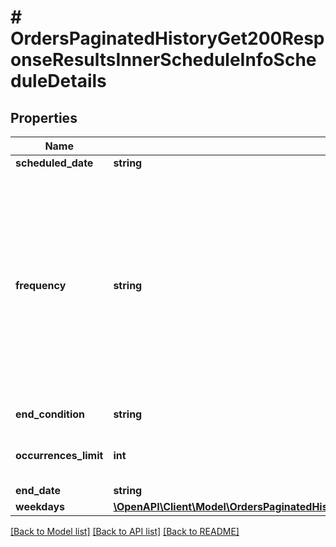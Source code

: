 # # OrdersPaginatedHistoryGet200ResponseResultsInnerScheduleInfoScheduleDetails

## Properties

Name | Type | Description | Notes
------------ | ------------- | ------------- | -------------
**scheduled_date** | **string** |  | [optional]
**frequency** | **string** | &lt;u&gt;The frequency of a recurring order&lt;/u&gt;: &lt;br&gt; &lt;table&gt;   &lt;tr&gt;&lt;td&gt;daily&lt;/td&gt; &lt;td&gt;repeating by selected days of week&lt;/td&gt;&lt;/tr&gt;   &lt;tr&gt;&lt;td&gt;weekly&lt;/td&gt;      &lt;td&gt;repeating every week&lt;/td&gt;&lt;/tr&gt;   &lt;tr&gt;&lt;td&gt;monthly&lt;/td&gt;         &lt;td&gt;repeating every month&lt;/td&gt;&lt;/tr&gt;   &lt;tr&gt;&lt;td&gt;once&lt;/td&gt;    &lt;td&gt;scheduled order for a single occurrence&lt;/td&gt;&lt;/tr&gt; &lt;/table&gt; | [optional]
**end_condition** | **string** | The end condition of a recurring series | [optional]
**occurrences_limit** | **int** | The number of occurrences. presents when end condition is numberOfOccurrences | [optional]
**end_date** | **string** |  | [optional]
**weekdays** | [**\OpenAPI\Client\Model\OrdersPaginatedHistoryGet200ResponseResultsInnerScheduleInfoScheduleDetailsWeekdaysInner[]**](OrdersPaginatedHistoryGet200ResponseResultsInnerScheduleInfoScheduleDetailsWeekdaysInner.md) |  | [optional]

[[Back to Model list]](../../README.md#models) [[Back to API list]](../../README.md#endpoints) [[Back to README]](../../README.md)
